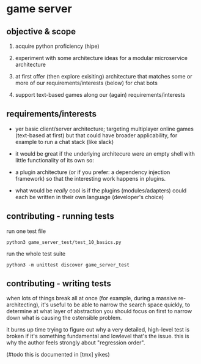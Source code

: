 # game server

## objective & scope

  1. acquire python proficiency (hipe)

  1. experiment with some architecture ideas for
     a modular microservice architecture

  1. at first offer (then explore exisiting) architecture
     that matches some or more of our requirements/interests (below)
     for chat bots

  1. support text-based games along our (again) requirements/interests




## requirements/interests

   - yer basic client/server architecture; targeting multiplayer online
     games (text-based at first) but that could have broader applicability,
     for example to run a chat stack (like slack)

   - it would be great if the underlying architecure were an empty shell
     with little functionality of its own so:

   - a plugin architecture (or if you prefer: a dependency injection
     framework) so that the interesting work happens in plugins.

   - what would be *really* cool is if the plugins (modules/adapters)
     could each be written in their own language (developer's choice)




## contributing - running tests

run one test file

    python3 game_server_test/test_10_basics.py


run the whole test suite

    python3 -m unittest discover game_server_test




## contributing - writing tests

when lots of things break all at once (for example, during a massive
re-architecting), it's useful to be able to narrow the search space
quickly, to determine at what layer of abstraction you should focus on
first to narrow down what is causing the ostensible problem.

it burns up time trying to figure out why a very detailed, high-level
test is broken if it's something fundamental and lowlevel that's the issue.
this is why the author feels strongly about "regression order".

(#todo this is documented in [tmx] yikes)
